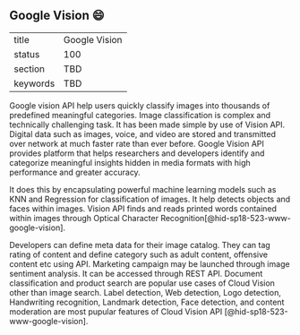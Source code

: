 ## Google Vision :smile:


|          |               |
| -------- | ------------- |
| title    | Google Vision |
| status   | 100           |
| section  | TBD           |
| keywords | TBD           |



Google vision API help users quickly classify images into thousands
of predefined meaningful categories. Image classification is complex
and technically challenging task. It has been made simple by use
of Vision API. Digital data such as images, voice, and video are 
stored and transmitted over network at much faster rate than ever 
before. Google Vision API  provides platform that helps researchers 
and developers identify and categorize meaningful insights hidden in 
media formats with high performance and greater accuracy. 

It does this by encapsulating powerful machine learning 
models such as KNN and Regression for classification of images. 
It help detects objects and faces within images. Vision API finds and 
reads printed words contained within images through 
Optical Character Recognition[@hid-sp18-523-www-google-vision]. 

Developers can define meta data for their image catalog. They can tag 
rating of content and define category such as adult content, 
offensive content etc using API. Marketing campaign may be launched 
through image sentiment analysis. It can be accessed 
through REST API. Document classification and product search are 
popular use cases of Cloud Vision other than image search. 
Label detection, Web detection, Logo detection, Handwriting recognition, 
Landmark detection, Face detection, and content moderation are most 
pupular features of Cloud Vision API [@hid-sp18-523-www-google-vision].
